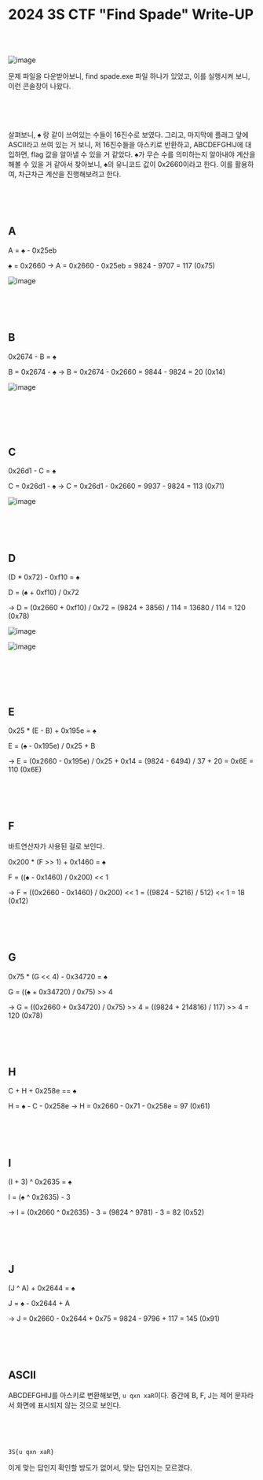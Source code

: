 <!DOCTYPE html>
<html>
<head>
    <link rel="stylesheet" type="text/css" href="style.css">
</head>
<body>
    <h1>2024 3S CTF "Find Spade"  Write-UP</h1>
</body>
<br>
<br>
</html>

![image](https://github.com/user-attachments/assets/8927608e-dc7b-4505-b5d1-d438a8953860)

문제 파일을 다운받아보니, find spade.exe 파일 하나가 있었고, 이를 실행시켜 보니, 이런 콘솔창이 나왔다.
<br>

 </br>
 <br>

 </br>
 
살펴보니, ♠️ 랑 같이 쓰여있는 수들이 16진수로 보였다. 그리고, 마지막에 플래그 앞에 ASCII라고 쓰여 있는 거 보니, 저 16진수들을 아스키로 반환하고, ABCDEFGHIJ에 대입하면, flag 값을 알아낼 수 있을 거 같았다. ♠️가 무슨 수를 의미하는지 알아내야 계산을 해볼 수 있을 거 같아서 찾아보니, ♠️의 유니코드 값이 0x2660이라고 한다. 이를 활용하여, 차근차근 계산을 진행해보려고 한다. 
<br>

 </br>
 <br>

 </br>

## A
A = ♠️ - 0x25eb

♠️ = 0x2660  ->  A = 0x2660 - 0x25eb = 9824 - 9707 = 117 (0x75)

![image](https://github.com/user-attachments/assets/451ea881-d907-4b77-9d1b-7915982a149c)
<br>

 </br>
 <br>

 </br>
 
## B
0x2674 - B = ♠️

B = 0x2674 - ♠️  ->  B = 0x2674 - 0x2660 = 9844 - 9824 = 20 (0x14)

![image](https://github.com/user-attachments/assets/3a72a434-a708-4105-a0c8-998bab604b09)

<br>

 </br>
 <br>

 </br>
 
## C
0x26d1 - C = ♠️

C = 0x26d1 - ♠️  ->  C = 0x26d1 - 0x2660 = 9937 - 9824 = 113 (0x71)

![image](https://github.com/user-attachments/assets/f611217a-9dd6-4e53-937b-584a5c29883c)
<br>

 </br>
 <br>

 </br>
 
## D
(D * 0x72) - 0xf10 = ♠️

D = (♠️ + 0xf10) / 0x72  

->  D = (0x2660 + 0xf10) / 0x72 = (9824 + 3856) / 114 = 13680 / 114 = 120 (0x78)

![image](https://github.com/user-attachments/assets/da7bf99b-15dc-47cb-a525-bb97b5e47203)

![image](https://github.com/user-attachments/assets/f048cd9f-9813-4877-aade-597f14d88e67)

<br>

 </br>
 <br>

 </br>
 
## E
0x25 * (E - B) + 0x195e = ♠️

E = (♠️ - 0x195e) / 0x25 + B  

-> E = (0x2660 - 0x195e) / 0x25 + 0x14 = (9824 - 6494) / 37 + 20 = 0x6E = 110 (0x6E)
<br>

 </br>
 <br>

 </br>
 
## F
바트연산자가 사용된 걸로 보인다.

0x200 * (F >> 1) + 0x1460 = ♠️

F = ((♠️ - 0x1460) / 0x200) << 1  

-> F = ((0x2660 - 0x1460) / 0x200) << 1 = ((9824 - 5216) / 512) << 1 =  18 (0x12)
<br>

 </br>
 <br>

 </br>
 
## G
0x75 * (G << 4) - 0x34720 = ♠️

G = ((♠️ + 0x34720) / 0x75) >> 4  

->  G = ((0x2660 + 0x34720) / 0x75) >> 4 = ((9824 + 214816) / 117) >> 4 = 120 (0x78)
<br>

 </br>
 <br>

 </br>
 
## H
C + H + 0x258e == ♠️

H = ♠️ - C - 0x258e  -> H = 0x2660 - 0x71 - 0x258e = 97 (0x61)
<br>

 </br>
 <br>

 </br>
 
## I
(I + 3) ^ 0x2635 = ♠️

I = (♠️ ^ 0x2635) - 3  

->  I = (0x2660 ^ 0x2635) - 3 = (9824 ^ 9781) - 3 = 82 (0x52)
<br>

 </br>
 <br>

 </br>
 
## J
(J ^ A) + 0x2644 = ♠️

J = ♠️ - 0x2644 + A 

-> J = 0x2660 - 0x2644 + 0x75 = 9824 - 9796 + 117 = 145 (0x91)
<br>

 </br>
 <br>

 </br>
 
## ASCII
ABCDEFGHIJ를 아스키로 변환해보면, ``u qxn xaR``이다. 중간에 B, F, J는 제어 문자라서 화면에 표시되지 않는 것으로 보인다. 
<br>

 </br>
 <br>

 </br>
 
```
3S{u qxn xaR}
```
이게 맞는 답인지 확인할 방도가 없어서, 맞는 답인지는 모르겠다. 
